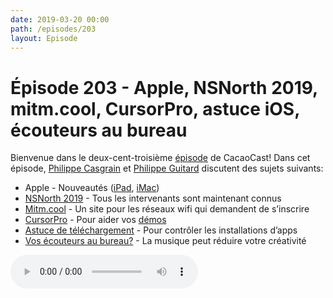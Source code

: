 ```yaml
---
date: 2019-03-20 00:00
path: /episodes/203
layout: Episode
---
```

# Épisode 203 - Apple, NSNorth 2019, mitm.cool, CursorPro, astuce iOS, écouteurs au bureau
<p>Bienvenue dans le deux-cent-troisi&egrave;me&nbsp;<a href="https://cacaocast.com/media/cacaocast_203.mp3" title="CacaoCast Episode 203">épisode</a> de CacaoCast! Dans cet épisode, <a href="http://www.twitter.com/philippec" title="Philippe Casgrain sur Twitter">Philippe Casgrain</a> et <a href="http://www.twitter.com/philippeguitard" title="Philippe Guitard sur Twitter">Philippe Guitard</a> discutent des sujets suivants:</p>
<ul>
<li>Apple - Nouveautés (<a href="https://www.apple.com/ca/fr/ipad-air/" title="iPad">iPad</a>, <a href="https://www.apple.com/ca/fr/imac/" title="iMac">iMac</a>)</li>
<li><a href="https://nsnorth.ca/speakers" title="NSNorth 2019">NSNorth 2019</a> - Tous les intervenants sont maintenant connus</li>
<li><a href="https://twitter.com/bitandbang/status/1105303227841445888" title="Mitm.cool">Mitm.cool</a> - Un site pour les réseaux wifi qui demandent de s’inscrire</li>
<li><a href="https://itunes.apple.com/app/cursor-pro/id1447043133" title="CursorPro">CursorPro</a> - Pour aider vos <a href="https://twitter.com/martinlexow/status/1105526605437431811" title="CursorPro">démos</a></li>
<li><a href="https://twitter.com/mugunthkumar/status/1107764110152744960" title="Astuce de téléchargement">Astuce de téléchargement</a> - Pour contrôler les installations d’apps</li>
<li><a href="https://onlinelibrary.wiley.com/doi/full/10.1002/acp.3532" title="Vos écouteurs au bureau?">Vos écouteurs au bureau?</a> - La musique peut réduire votre créativité</li>
</ul>
<p><audio controls><source src="https://cacaocast.com/media/cacaocast_203.mp3" type="audio/mpeg"><source src="https://cacaocast.com/media/cacaocast_203.mp3" type="audio/mp4">Votre navigateur ne supporte pas l'élément audio / Your browser does not support the audio element.</audio></p>
